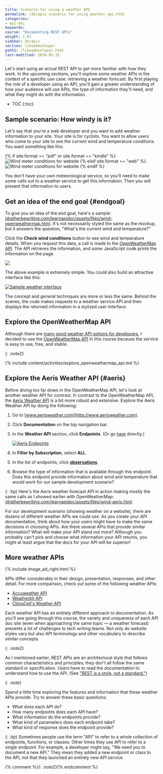 ```yaml
---
title: Scenario for using a weather API
permalink: /docapis_scenario_for_using_weather_api.html
categories:
- api-doc
keywords:
course: "Documenting REST APIs"
weight: 2.01
sidebar: docapis
section: likeadeveloper
path1: /likeadeveloper.html
last-modified: 2020-05-15
---
```


Let's start using an actual REST API to get more familiar with how they work. In the upcoming sections, you'll explore some weather APIs in the context of a specific use case: retrieving a weather forecast. By first playing the role of a developer using an API, you'll gain a greater understanding of how your audience will use APIs, the type of information they'll need, and what they might do with the information.

* TOC
{:toc}

## Sample scenario: How windy is it?

Let's say that you're a web developer and you want to add weather information to your site. Your site is for cyclists. You want to allow users who come to your site to see the current wind and temperature conditions. You want something like this:

{% if site.format == "pdf" or site.format == "kindle" %}
<img class="small" src="{{site.media}}/restapi_windycall.png" alt="Wind meter conditions for website" />
{% elsif site.format == "web" %}
<img class="small" src="{{site.media}}/restapi_windycall.svg" alt="Wind meter conditions for website" />
{% endif %}

You don't have your own meteorological service, so you'll need to make some calls out to a weather service to get this information. Then you will present that information to users.

## Get an idea of the end goal {#endgoal}

To give you an idea of the end goal, here's a sample: [idratherbewriting.com/learnapidoc/assets/files/wind-openweathermap.html](https://idratherbewriting.com/learnapidoc/assets/files/wind-openweathermap.html). It's not necessarily styled the same as the mockup, but it answers the question, "What's the current wind and temperature?"

Click the **Check wind conditions** button to see wind and temperature details. When you request this data, a call is made to the [OpenWeatherMap API](https://openweathermap.org/api). The API retrieves the information, and some JavaScript code prints the information on the page.

<a target="\_blank" href="https://idratherbewriting.com/learnapidoc/assets/files/wind-openweathermap.html" class="noExtIcon"><img src="{{site.media}}/checkwindconditions.png" class="medium" /></a>

The above example is extremely simple. You could also build an attractive interface like this:

<a class="noCrossRef" href="https://weather.yahoo.com/united-states/california/santa-clara-2488836/" class="noExtIcon"><img class="medium" src="{{site.media}}/attractiveinterfaceweather.png" alt="Sample weather interface" /></a>

The concept and general techniques are more or less the same. Behind the scenes, the code makes requests to a weather service API and then displays the returned information in a stylized user interface.

## Explore the OpenWeatherMap API

Although there are [many good weather API options for developers](https://superdevresources.com/weather-forecast-api-for-developing-apps/), I decided to use the [OpenWeatherMap API](https://openweathermap.org) in this course because the service is easy to use, free, and stable.

{: .note2}

{% include content/activities/explore_openweathermap_api.md %}

## Explore the Aeris Weather API {#aeris}

Before diving too far down in the OpenWeatherMap API, let's look at another weather API for contrast. In contrast to the OpenWeatherMap API, the [Aeris Weather API](http://www.aerisweather.com/) is a bit more robust and extensive. Explore the Aeris Weather API by doing the following:

1. Go to [www.aerisweather.com](http://www.aerisweather.com).
2. Click **Documentation** on the top navigation bar.
3. In the **Weather API** section, click **Endpoints**. (Or go [here](https://www.aerisweather.com/support/docs/api/reference/endpoints/) directly.)

	<a class="noCrossRef" href="http://www.aerisweather.com/support/docs/api/reference/endpoints/" class="noExtIcon"><img class="medium" src="{{site.media}}/aerisendpoints.png" alt="Aeris Endpoints" /></a>

4. In **Filter by Subscription**, select **ALL**.
4. In the list of endpoints, click **[observations](https://www.aerisweather.com/support/docs/api/reference/endpoints/observations/)**.
5. Browse the type of information that is available through this endpoint. Does this endpoint provide information about wind and temperature that would work for our sample development scenario?

{: .tip}
Here's the Aeris weather forecast API in action making mostly the same calls as I showed earlier with OpenWeatherMap: <a href="https://idratherbewriting.com/learnapidoc/assets/files/wind-aeris.html" alt="Aeris example">idratherbewriting.com/learnapidoc/assets/files/wind-aeris.html</a>.

For our development scenario (showing weather on a website), there are dozens of different weather APIs we could use. As you create your API documentation, think about how your users might have to make the same decisions in choosing APIs. Are there several APIs that provide similar information? What will make your API stand out more? Although you probably can't pick and choose what information your API returns, you might at least argue that the docs for your API will be superior!

## <i class="fa fa-user-circle"></i> More weather APIs

{% include image_ad_right.html %}

APIs differ considerably in their design, presentation, responses, and other detail. For more comparison, check out some of the following weather APIs:

* [Accuweather API](https://developer.accuweather.com/)
* [Weatherbit API](https://www.weatherbit.io/api)
* [ClimaCell's Weather API](https://www.climacell.co/weather-api/)

Each weather API has an entirely different approach to documentation. As you'll see going through this course, the variety and uniqueness of each API doc site (even when approaching the same topic &mdash; a weather forecast) presents a lot of challenges to tech writing teams. Not only do website styles vary but also API terminology and other vocabulary to describe similar concepts.

{: .note2}

As I mentioned earlier, REST APIs are an architectural style that follows common characteristics and principles; they don't all follow the same standard or specification. Users have to read the documentation to understand how to use the API. (See ["REST is a style, not a standard."](docapis_what_is_a_rest_api.html#rest-is-a-style-not-a-standard))

{: .note}

Spend a little time exploring the features and information that these weather APIs provide. Try to answer these basic questions:

* What does each API do?
* How many endpoints does each API have?
* What information do the endpoints provide?
* What kind of parameters does each endpoint take?
* What kind of response does the endpoint provide?

{: .tip}
Sometimes people use the term \"API\" to refer to a whole collection of endpoints, functions, or classes. Other times they use API to refer to a single endpoint. For example, a developer might say, \"We need you to document a new API.\" They mean they added a new endpoint or class to the API, not that they launched an entirely new API service.

{% comment %}{: .note2}{% endcomment %}
